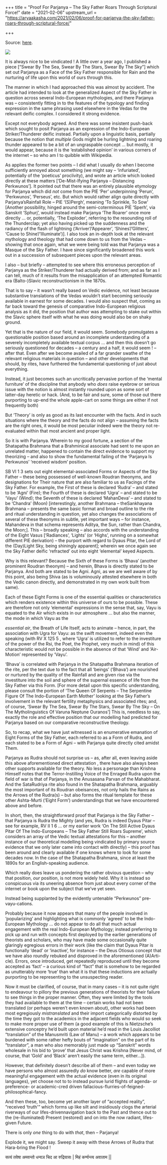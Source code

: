 +++
title = "Proof For Parjanya – The Sky Father Roars Through Scriptural Force!"
date = "2021-02-06"
upstream_url = "https://aryaakasha.com/2021/02/06/proof-for-parjanya-the-sky-father-roars-through-scriptural-force/"

+++

Source: [here](https://aryaakasha.com/2021/02/06/proof-for-parjanya-the-sky-father-roars-through-scriptural-force/).

![](https://aryaakasha.files.wordpress.com/2021/02/eqa6gasxaaewedb-1.jpg?w=819)

It is always nice to be vindicated ! A little over a year ago, I published a piece \[“Swear By The Sea, Swear By The Stars, Swear By The Sky”\] which set out Parjanya as a Face of the Sky Father responsible for Rain and the nurturing of life upon this world of ours through this.

The manner in which I had approached this was almost by accident. The article had intended to look at the generalized Aspect of the Sky Father in question across several Indo-European mythologies, and there Parjanya was – consistently fitting in to the features of the typology and finding expression in the same phrasing used elsewhere in the Vedas for the relevant deific complex. I considered it strong evidence.

Except not everybody agreed. And there was some insistent push-back which sought to posit Parjanya as an expression of the Indo-European Striker/Thunderer deific instead. Partially upon a linguistic basis, partially because the notion that *multiple* Gods might be hurling lightning and roaring thunder appeared to be a bit of an ungraspable concept … but mostly, it would appear, because it is the ‘established opinion’ in various corners of the internet – so who am I to quibble with Wikipedia.

As applies the former two points – I did what I usually do when I become sufficiently annoyed about something (we might say – ‘infuriated’, potentially of the ‘poeticus’ proclivity), and wrote an article which looked directly at these matters \[‘De-Mist-Ifying Parjanya – Distancing Perkwunos’\]. It pointed out that there was an entirely plausible etymology for Parjanya which did *not* come from the PIE ‘Per’ underpinning ‘Perun’, ‘Perkwunos’, ‘Perseus’, etc. But which would rather align quite directly with Parjanya’sRainfall Role – PIE ‘(S)Pergh’, meaning ‘To Sprinkle, To Sow’ \[Another possibility, hinged around the semi-coterminous PIE ‘Sperh’, via Sanskrit ‘Sphurj’, would instead make Parjanya ‘The Roarer’ once more directly … or, potentially, ‘The Exploder’, referring to the resounding roll of the Thunderclap; yet also having picked up the suddenness and the radiancy of the flash of lightning (‘Arriver’/’Appearer’, ‘Shines’/’Glitters’, ‘Cause to Shine’/’Illuminate’)\]. I also took an in-depth look at the relevant mythology and theology that had come down to us from the Vedas – showing that once again, what we were being told was that Parjanya was a Masque of the Sky Father. I have since significantly broadened this work out in a succession of subsequent pieces upon the relevant areas.

I also – but briefly – attempted to see where this erroneous perception of Parjanya as the Striker/Thunderer had actually derived from; and as far as I can tell, much of it results from the misapplication of an attempted Romantic era (Balto-)Slavic reconstructionism in the 1870s.

That is to say – it wasn’t really based on Vedic evidence, not least because substantive translations of the Vedas wouldn’t start becoming seriously available in earnest for some decades. I would also suspect that, coming as far back toward the genesis of comparative Indo-European religious analysis as it did, the position that author was attempting to stake out within the Slavic sphere itself with what he was doing would also be on shaky ground.

Yet that is the nature of our field, it would seem. Somebody promulgates a questionable position based around an incomplete understanding of a severely incompletely available textual corpus … and then this doesn’t go seriously questioned for decades – a century and a half, it would seem ! – after that. Even after we become availed of a far grander swathe of the relevant religious materials in question – and other developments that should, by rites, have furthered the fundamental questioning of just about everything.

Instead, it just becomes such an uncritically pervasive portion of the ‘mental furniture’ of the discipline that anybody who *does* raise eyebrow or serious issue with the notion is almost instantly rounded upon as some sort of latter-day heretic or hack. (And, to be fair and sure, some of those out there purporting to up-end the whole apple-cart on some things are either if not frequently both)

But ‘Theory’ is only as good as its last encounter with the facts. And in such situations where the theory and the facts do not align – assuming the facts are the right ones, it would be most peculiar indeed were the theory not re-evaluated within that most ancient and proper light.

So it is with Parjanya. Wherein to my good fortune, a section of the Shatapatha Brahmana that a Brahminical associate had sent to me upon an unrelated matter, happened to contain the direct evidence to support my theorizing – and also to show the fundamental failing of the ‘Parjanya Is Perkwunos’ ‘received wisdom’ position.

SB VI 1 3 sets out eight elemental-associated Forms or Aspects of the Sky Father – these being possessed of well-known Roudran theonyms, and designations for Their nature that are also familiar to us as Facings of the Sky Father. For example, the First of these is declared ‘Rudra’ – and stated to be ‘Agni’ (Fire); the Fourth of these is declared ‘Ugra’ – and stated to be ‘Vayu’ (Wind); the Seventh of these is declared ‘MahanDeva’ – and stated to be ‘Chandra’ (Moon) \[interestingly, another Brahmana – theSankhayana Brahmana – presents the same basic format and broad outline to the rite and ritual understanding in question, yet also changes the associations of several of these theonyms in subtle, yet important ways – for instance, Mahandeva in that schema represents Aditya, the Sun, rather than Chandra, the Moon;\]. This – broadly speaking – also accords with the understanding of the Eight Vasus \[‘Radiances’, ‘Lights’ (or ‘Highs’, running on a somewhat different PIE derivation) – the purport with regard to Dyaus Pitar, the Lord of the (Day)Light Sky, being shiningly apparent\]; wherein we once again see the Sky Father deific ‘refracted’ out into eight ‘elemental’ keyed Aspects.

Why is this relevant? Because the Sixth of these Forms is ‘Bhava’ (another prominent Roudran theonym) – and herein, Bhava is directly stated to be Parjanya. And both are stated to be Agni. Agni, as we are well aware of by this point, also being Shiva (as is voluminously attested elsewhere in both the Vedic canon directly, and demonstrated in my own work built from same).

Each of these Eight Forms is one of the essential qualities or characteristics which renders existence within this universe of ours to be possible. These are therefore not only ‘elemental’ expressions in the sense that, say, Vayu is equated to the Air which exists in our atmosphere … but also the manner, the mode in which Vayu as the

*essential air*, the Breath of Life Itself, acts to animate – hence, in
part, the association with Ugra for Vayu: as the swift movement, indeed even the speaking (with RV X 125 5 , where ‘Ugra’ is utilized to refer to the investiture of the power of the Rsi, the Poet, the Prophet, very much in mind) of this characteristic would not be possible in the absence of that ‘Wind’ and ‘Air-Motion’ represented by ‘Vayu’.

‘Bhava’ is correlated with Parjanya in the Shatapatha Brahmana iteration of the rite, per the text due to the fact that all ‘beings’ (‘Bhava’) are nourished or nurtured by the quality of the Rainfall and are given rise via the investiture into the soil and sphere of the supernal essence of life from the Sky Father via this Form. \[For more detail upon this specific understanding, please consult the portion of ‘The Queen Of Serpents – The Serpentine Figure Of The Indo-European Earth Mother’ looking at the Sky Father’s involvement in the relevant fertility metaphysics and associated rites; and, of course, ‘Swear By The Sea, Swear By The Stars, Swear By The Sky – On The Mytholinguistics Of Varuna Neptune Ouranos’\] This is, needless to say, exactly the role and effective position that our modelling had predicted for Parjanya based on our comparative reconstructive theology.

So, to recap, what we have just witnessed is an enumerative emanation of Eight Forms of the Sky Father, each referred to as a Form of Rudra, and each stated to be a Form of Agni – with Parjanya quite directly cited amidst Them.

Parjanya as Rudra should not surprise us – as, after all, even leaving aside this above aforementioned direct attestation , there have also always been other supports available for the theory. No less a personage than Krishna Himself notes that the Terror-Instilling Voice of the Enraged Rudra upon the field of war is that of Parjanya, in the Anusasana Parvan of the Mahabharat. And the SataRudriya rite also found in the Shatapatha Brahmana, arguably the most important of its Roudran obeisances, not only hails the Rains as the Arrows of the Rudra(s) – but also forms the ritual template for these other Ashta-Murti (‘Eight Form’) understandings that we have encountered above and before.

In short, then, the straightforward proof that Parjanya is the Sky Father – that Parjanya is Rudra the Mighty (and yes, Rudra is indeed Dyaus Pitar – see for example, RV II 1 6 … or my earlier work ‘On The Still Active Dyaus Pitar Of The Indo-Europeans – The Sky Father Still Roars Supreme’, which considers an array of the Vedic textual attestations for this – another instance of our theoretical modelling being vindicated by primary source evidence that we only later came into contact with directly) – this proof has been around and clearly available if one knows where to look for some decades now. In the case of the Shatapatha Brahmana, since at least the 1890s for an English-speaking audience.

Which really does leave us pondering the rather obvious question – why that position, *our* position, is not more widely held. Why it is instead so conspicuous via its uneering absence from just about every corner of the internet or book upon the subject that we’ve yet seen.

Instead being supplanted by the evidently untenable “Perkwunos” pre-vayu-cations.

Probably because it now appears that many of the people involved in ‘popularizing’ and highlighting what is commonly ‘agreed’ to be the Indo-European Mythology … do not appear to do all that much actual engagement with the real Indo-European Mythology; instead preferring to pick up and run with concepts first deployed by the earlier generations of theorists and scholars, who may have made some occasionally quite glaringly egregious errors in their work (like the claim that Dyaus Pitar is functionally ‘dead’ or ‘inactive’, for instance – the Deus Otiosus concept that we have also roundly rebuked and disproved in the aforementioned (A)Arti-cle). Errors, once introduced, get repeatedly reproduced until they become accepted as ‘fact’ – a curious kind of “fact” that is somehow to be regarded as unutterably more ‘true’ than what it is that these inductions are actually purporting to be representing to the unsuspecting reader.

Now it must be clarified, of course, that in many cases – it is not quite right to endeavour to pillory the previous generations of theorists for their failure to see things in the proper manner. Often, they were limited by the tools they had available to them at the time – certain works had not been translated (or perhaps weren’t even known about), other works had been most egregiously *mistranslated* and their import categorically distorted by the time they got to the academics in the adjacent fields who would so seek to make more proper use of them (a good example of this is Nietzsche’s extensive conceptry he’d built upon material he’d read in the Louis Jacolliot “translation” of the Manusmriti (Law of Manu) – a work which appears to be burdened with some rather hefty bouts of “imagination” on the part of its “translator”, a man who also memorably just made up “Sanskrit” words wholesale in his bid to ‘prove’ that Jesus Christ was Krishna \[Never mind, of course, that ‘Gold’ and ‘Black’ aren’t easily the same term, either…\]).

However, that definitely doesn’t describe all of them – and even today we have persons who almost assuredly *do* know better, *are* capable of more meaningful engagement with the actual evidence (even in its original languages), yet choose not to to instead pursue lurid flights of agenda- or preference- or academic-cred driven fallacious-flurries-of-feigned-philosophical-fancy.

And then these, too, become yet another layer of “accepted reality”, “received ‘truth'” which forms up like silt and insidiously clogs the arterial riverways of our lifes-drivennavigation back to the Past and thence out to the (re-illuminated) Present (restored) and on into the now radiant, lifes-given Future.

There is only *one* thing to do with *that*, then – Parjanya!

Explode it, we might say. Sweep it away with these Arrows of Rudra that Hara-bring the Flood !

सत्यं तवेषा अमवन्तो धन्वञ चिद आ रुद्रियासः \| मिहं कर्ण्वन्त्य अवाताम \|\|